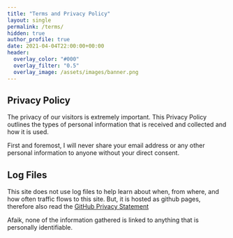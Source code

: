 ```yaml
---
title: "Terms and Privacy Policy"
layout: single
permalink: /terms/
hidden: true
author_profile: true
date: 2021-04-04T22:00:00+00:00
header:
  overlay_color: "#000"
  overlay_filter: "0.5"
  overlay_image: /assets/images/banner.png
---
```


## Privacy Policy

The privacy of our visitors is extremely important. This Privacy Policy outlines the types of personal information that is received and collected and how it is used.

First and foremost, I will never share your email address or any other personal information to anyone without your direct consent.

## Log Files

This site does not use log files to help learn about when, from where, and how often traffic flows to this site. But, it is hosted as github pages, therefore also read the [GitHub Privacy Statement](https://docs.github.com/en/github/site-policy/github-privacy-statement)

Afaik, none of the information gathered is linked to anything that is personally identifiable.